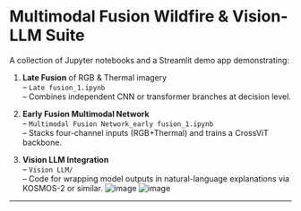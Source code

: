 # Multimodal Fusion Wildfire & Vision-LLM Suite

A collection of Jupyter notebooks and a Streamlit demo app demonstrating:

1. **Late Fusion** of RGB & Thermal imagery  
   – `Late fusion_1.ipynb`  
   – Combines independent CNN or transformer branches at decision level.

2. **Early Fusion Multimodal Network**  
   – `Multimodal Fusion Network_early fusion_1.ipynb`  
   – Stacks four-channel inputs (RGB+Thermal) and trains a CrossViT backbone.

3. **Vision LLM Integration**  
   – `Vision LLM/`  
   – Code for wrapping model outputs in natural-language explanations via KOSMOS-2 or similar.
   ![image](https://github.com/user-attachments/assets/97d3d822-59d5-4f3e-8e6e-0a7ec72e3e28)
![image](https://github.com/user-attachments/assets/5b03fc8c-ee44-4974-a690-b51c13a4e886)


---



